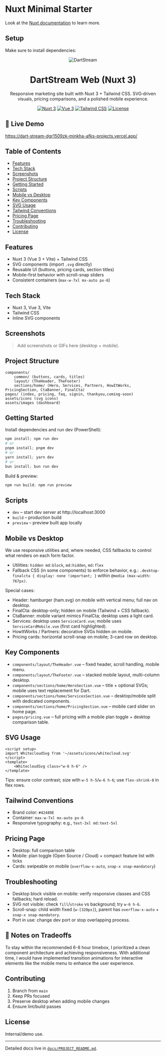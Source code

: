 # Nuxt Minimal Starter

Look at the [Nuxt documentation](https://nuxt.com/docs/getting-started/introduction) to learn more.

## Setup

Make sure to install dependencies:

<div align="center">

<img alt="DartStream" src="https://dummyimage.com/1200x280/42489E/ffffff&text=DartStream+Web" />

# DartStream Web (Nuxt 3)

Responsive marketing site built with Nuxt 3 + Tailwind CSS. SVG‑driven visuals, pricing comparisons, and a polished mobile experience.

[![Nuxt 3](https://img.shields.io/badge/Nuxt-3-00DC82?logo=nuxt.js&logoColor=white)](https://nuxt.com)
[![Vue 3](https://img.shields.io/badge/Vue-3-42b883?logo=vue.js&logoColor=white)](https://vuejs.org/)
[![Tailwind CSS](https://img.shields.io/badge/Tailwind-CSS-38B2AC?logo=tailwind-css&logoColor=white)](https://tailwindcss.com/)
[![License](https://img.shields.io/badge/license-Internal-blue.svg)](#license)

</div>

## 🚀 Live Demo

https://dart-stream-dgr1509zk-minkha-afks-projects.vercel.app/

## Table of Contents
- [Features](#features)
- [Tech Stack](#tech-stack)
- [Screenshots](#screenshots)
- [Project Structure](#project-structure)
- [Getting Started](#getting-started)
- [Scripts](#scripts)
- [Mobile vs Desktop](#mobile-vs-desktop)
- [Key Components](#key-components)
- [SVG Usage](#svg-usage)
- [Tailwind Conventions](#tailwind-conventions)
- [Pricing Page](#pricing-page)
- [Troubleshooting](#troubleshooting)
- [Contributing](#contributing)
- [License](#license)

## Features
- Nuxt 3 (Vue 3 + Vite) + Tailwind CSS
- SVG components (import `.svg` directly)
- Reusable UI (buttons, pricing cards, section titles)
- Mobile-first behavior with scroll-snap sliders
- Consistent containers (`max-w-7xl mx-auto px-6`)

## Tech Stack
- Nuxt 3, Vue 3, Vite
- Tailwind CSS
- Inline SVG components

## Screenshots
> Add screenshots or GIFs here (desktop + mobile).

## Project Structure
```
components/
	common/ (buttons, cards, titles)
	layout/ (TheHeader, TheFooter)
	sections/home/ (Hero, Services, Partners, HowItWorks, PricingSection, CtaBanner, FinalCta)
pages/ (index, pricing, faq, signin, thankyou,coming-soon)
assets/icons (svg icons)
assets/images (dashboard)
```

## Getting Started
Install dependencies and run dev (PowerShell):
```powershell
npm install; npm run dev
# or
pnpm install; pnpm dev
# or
yarn install; yarn dev
# or
bun install; bun run dev
```
Build & preview:
```powershell
npm run build; npm run preview
```

## Scripts
- `dev` – start dev server at http://localhost:3000
- `build` – production build
- `preview` – preview built app locally

## Mobile vs Desktop
We use responsive utilities and, where needed, CSS fallbacks to control what renders on each form factor.

- Utilities: `hidden md:block`, `md:hidden`, `md:flex`
- Fallback CSS (in some components) to enforce behavior, e.g.: `.desktop-finalcta { display: none !important; }` within `@media (max-width: 767px)`.

Special cases:
- Header: hamburger (ham.svg) on mobile with vertical menu; full nav on desktop.
- FinalCta: desktop-only; hidden on mobile (Tailwind + CSS fallback).
- CtaBanner: mobile variant mimics FinalCta; desktop uses a light card.
- Services: desktop uses `ServiceCard.vue`; mobile uses `ServiceCardMobile.vue` (first card highlighted).
- HowItWorks / Partners: decorative SVGs hidden on mobile.
- Pricing cards: horizontal scroll-snap on mobile; 3-card row on desktop.

## Key Components
- `components/layout/TheHeader.vue` – fixed header, scroll handling, mobile menu.
- `components/layout/TheFooter.vue` – stacked mobile layout, multi-column desktop.
- `components/sections/home/HeroSection.vue` – title + optional SVGs; mobile uses text replacement for Dart.
- `components/sections/home/ServicesSection.vue` – desktop/mobile split with dedicated components.
- `components/sections/home/PricingSection.vue` – mobile card slider on home page.
- `pages/pricing.vue` – full pricing with a mobile plan toggle + desktop comparison table.

## SVG Usage
```vue
<script setup>
import WhitecloudSvg from '~/assets/icons/whitecloud.svg'
</script>
<template>
	<WhitecloudSvg class="w-6 h-6" />
</template>
```
Tips: ensure color contrast; size with `w-5 h-5`/`w-6 h-6`; use `flex-shrink-0` in flex rows.

## Tailwind Conventions
- Brand color: `#42489E`
- Container: `max-w-7xl mx-auto px-6`
- Responsive typography: e.g., `text-3xl md:text-5xl`

## Pricing Page
- Desktop: full comparison table
- Mobile: plan toggle (Open Source / Cloud) + compact feature list with ticks
- Cards: swipeable on mobile (`overflow-x-auto`, `snap-x snap-mandatory`)

## Troubleshooting
- Desktop block visible on mobile: verify responsive classes and CSS fallbacks; hard reload.
- SVG not visible: check `fill`/`stroke` vs background; try `w-6 h-6`.
- Scroll-snap: child width fixed (`w-[320px]`), parent has `overflow-x-auto` + `snap-x snap-mandatory`.
- Port in use: change dev port or stop overlapping process.

## 📝 Notes on Tradeoffs

To stay within the recommended 6-8 hour timebox, I prioritized a clean component architecture and achieving responsiveness. With additional time, I would have implemented transition animations for interactive elements like the mobile menu to enhance the user experience.

## Contributing
1. Branch from `main`
2. Keep PRs focused
3. Preserve desktop when adding mobile changes
4. Ensure lint/build passes

## License
Internal/demo use.

---

Detailed docs live in [`docs/PROJECT_README.md`](./docs/PROJECT_README.md).
